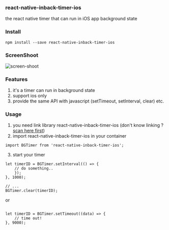### react-native-inback-timer-ios
the react native timer that can run in iOS app background state

### Install
```
npm install --save react-native-inback-timer-ios
```
### ScreenShoot
![screen-shoot](https://github.com/openUmbrella/react-native-inback-timer-ios/blob/master/example/images/screenshoot.gif?raw=true)

### Features
1. it's a timer can run in background state
2. support ios only
3. provide the same API with javascript (setTimeout, setInterval, clear) etc.

### Usage

1. you need link library react-native-inback-timer-ios (don't know linking ? [scan here first](https://facebook.github.io/react-native/docs/linking-libraries-ios))
2. import react-native-inback-timer-ios in your container
```
import BGTimer from 'react-native-inback-timer-ios';
```

3. start your timer

```
let timerID = BGTimer.setInterval(() => {
    // do something..
    });
}, 1000);
                    
// ...
BGTimer.clear(timerID);
```
or

```

let timerID = BGTimer.setTimeout((data) => {
    // time out!
}, 9000);

```
